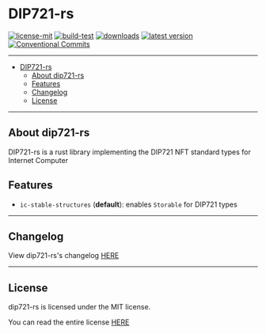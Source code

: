 # DIP721-rs

[![license-mit](https://img.shields.io/badge/License-MIT-teal.svg)](https://opensource.org/license/mit/)
[![build-test](https://github.com/veeso/dip721-rs/actions/workflows/build-test.yml/badge.svg)](https://github.com/veeso/dip721-rs/actions/workflows/build-test.yml)
[![downloads](https://img.shields.io/crates/d/dip721-rs.svg)](https://crates.io/crates/dip721-rs)
[![latest version](https://img.shields.io/crates/v/dip721-rs.svg)](https://crates.io/crates/dip721-rs)
[![Conventional Commits](https://img.shields.io/badge/Conventional%20Commits-1.0.0-%23FE5196?logo=conventionalcommits&logoColor=white)](https://conventionalcommits.org)

---

- [DIP721-rs](#dip721-rs)
  - [About dip721-rs](#about-dip721-rs)
  - [Features](#features)
  - [Changelog](#changelog)
  - [License](#license)

---

## About dip721-rs

DIP721-rs is a rust library implementing the DIP721 NFT standard types for Internet Computer

## Features

- `ic-stable-structures` (**default**): enables `Storable` for DIP721 types

---

## Changelog

View dip721-rs's changelog [HERE](CHANGELOG.md)

---

## License

dip721-rs is licensed under the MIT license.

You can read the entire license [HERE](LICENSE)
